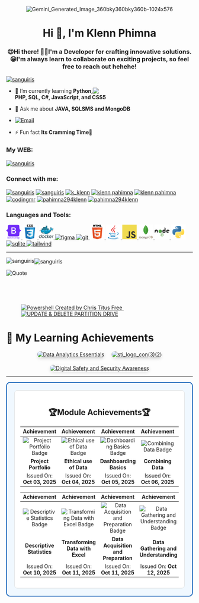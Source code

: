 <p align="center">
  <img src="https://github.com/user-attachments/assets/0e97ca77-3094-4f19-9a13-82c1bb8d76d2" alt="Gemini_Generated_Image_360bky360bky360b-1024x576">
</p>

<h1 align="center">Hi 👋, I'm Klenn Phimna</h1>
<h3 align="center">😍Hi there! 👨‍💻I'm a Developer for crafting innovative solutions. 😁I'm always learn to collaborate on exciting projects, so feel free to reach out hehehe!</h3>

<p align="left"> <a href="https://github.com/ryo-ma/github-profile-trophy"><img src="https://github-profile-trophy.vercel.app/?username=sanguiris" alt="sanguiris" /></a></p>

<img align="right" width="270" src="https://github.com/user-attachments/assets/452443cf-8869-449b-929a-ddc526219ba0"/>

- 🌱 I’m currently learning **Python, PHP, SQL, C#, JavaScript, and CSS5**

- 💬 Ask me about **JAVA, SQLSMS and MongoDB**
  
- <a href="mailto:klenn31is18pahimna@gmail.com" target="_blank" rel="noreferrer">
    <img src="https://img.shields.io/badge/Email-Give%20Feedback-D32F2F?style=flat&logo=gmail&logoColor=white" alt="Email" />
</a>

- ⚡ Fun fact **Its Cramming Time🤣**

### My WEB:
<p align="left">
<a href="https://sanguiris.github.io/Pahimna/HOME.html" target="_blank" rel="noreferrer"><img align="center" src="https://github.com/user-attachments/assets/96d6d429-9ae6-450a-8597-900a68e8ba55" alt="sanguiris" height="40" width="40"/> </a></p>


<h3 align="left">Connect with me:</h3>
<p align="left">
<a href="https://codepen.io/sanguiris" target="blank"><img align="center" src="https://raw.githubusercontent.com/rahuldkjain/github-profile-readme-generator/master/src/images/icons/Social/codepen.svg" alt="sanguiris" height="30" width="40" /></a>
<a href="https://dev.to/sanguiris" target="blank"><img align="center" src="https://raw.githubusercontent.com/rahuldkjain/github-profile-readme-generator/master/src/images/icons/Social/devto.svg" alt="sanguiris" height="30" width="40" /></a>
<a href="https://twitter.com/KPahimna" target="blank"><img align="center" src="https://raw.githubusercontent.com/rahuldkjain/github-profile-readme-generator/master/src/images/icons/Social/twitter.svg" alt="k_klenn" height="30" width="40" /></a>
<a href="https://www.linkedin.com/in/djkam42pahimna" target="blank"><img align="center" src="https://raw.githubusercontent.com/rahuldkjain/github-profile-readme-generator/master/src/images/icons/Social/linked-in-alt.svg" alt="klenn pahimna" height="30" width="40" /></a>
<a href="https://stackoverflow.com/users/klenn pahimna" target="blank"><img align="center" src="https://raw.githubusercontent.com/rahuldkjain/github-profile-readme-generator/master/src/images/icons/Social/stack-overflow.svg" alt="klenn pahimna" height="30" width="40" /></a>
<a href="https://www.youtube.com/@CodingMR" target="blank"><img align="center" src="https://raw.githubusercontent.com/rahuldkjain/github-profile-readme-generator/master/src/images/icons/Social/youtube.svg" alt="codingmr" height="30" width="40" /></a>
<a href="https://www.hackerrank.com/djkam42Pahimna" target="blank"><img align="center" src="https://raw.githubusercontent.com/rahuldkjain/github-profile-readme-generator/master/src/images/icons/Social/hackerrank.svg" alt="pahimna294klenn" height="30" width="40" /></a>
<a href="https://www.tiktok.com/@com4_4ksec" target="blank"><img align="center" src="https://cdn4.iconfinder.com/data/icons/logos-brands-in-colors/2840/tiktok-logo-512.png" alt="pahimna294klenn" height="30" width="40" /></a>
</p>

<h3 align="left">Languages and Tools:</h3>
<p align="left"> <a href="https://getbootstrap.com" target="_blank" rel="noreferrer"> <img src="https://raw.githubusercontent.com/devicons/devicon/master/icons/bootstrap/bootstrap-plain-wordmark.svg" alt="bootstrap" width="40" height="40"/> </a> <a href="https://www.w3schools.com/css/" target="_blank" rel="noreferrer"> <img src="https://raw.githubusercontent.com/devicons/devicon/master/icons/css3/css3-original-wordmark.svg" alt="css3" width="40" height="40"/> </a> <a href="https://www.docker.com/" target="_blank" rel="noreferrer"> <img src="https://raw.githubusercontent.com/devicons/devicon/master/icons/docker/docker-original-wordmark.svg" alt="docker" width="40" height="40"/> </a> <a href="https://www.figma.com/" target="_blank" rel="noreferrer"> <img src="https://www.vectorlogo.zone/logos/figma/figma-icon.svg" alt="figma" width="40" height="40"/> </a> <a href="https://git-scm.com/" target="_blank" rel="noreferrer"> <img src="https://www.vectorlogo.zone/logos/git-scm/git-scm-icon.svg" alt="git" width="40" height="40"/> </a> <a href="https://www.w3.org/html/" target="_blank" rel="noreferrer"> <img src="https://raw.githubusercontent.com/devicons/devicon/master/icons/html5/html5-original-wordmark.svg" alt="html5" width="40" height="40"/> </a> <a href="https://www.java.com" target="_blank" rel="noreferrer"> <img src="https://raw.githubusercontent.com/devicons/devicon/master/icons/java/java-original.svg" alt="java" width="40" height="40"/> </a> <a href="https://developer.mozilla.org/en-US/docs/Web/JavaScript" target="_blank" rel="noreferrer"> <img src="https://raw.githubusercontent.com/devicons/devicon/master/icons/javascript/javascript-original.svg" alt="javascript" width="40" height="40"/> </a> <a href="https://www.mongodb.com/" target="_blank" rel="noreferrer"> <img src="https://raw.githubusercontent.com/devicons/devicon/master/icons/mongodb/mongodb-original-wordmark.svg" alt="mongodb" width="40" height="40"/> </a> <a href="https://nodejs.org" target="_blank" rel="noreferrer"> <img src="https://raw.githubusercontent.com/devicons/devicon/master/icons/nodejs/nodejs-original-wordmark.svg" alt="nodejs" width="40" height="40"/> </a> <a href="https://www.python.org" target="_blank" rel="noreferrer"> <img src="https://raw.githubusercontent.com/devicons/devicon/master/icons/python/python-original.svg" alt="python" width="40" height="40"/> </a> <a href="https://www.sqlite.org/" target="_blank" rel="noreferrer"> <img src="https://www.vectorlogo.zone/logos/sqlite/sqlite-icon.svg" alt="sqlite" width="40" height="40"/> </a> <a href="https://tailwindcss.com/" target="_blank" rel="noreferrer"> <img src="https://www.vectorlogo.zone/logos/tailwindcss/tailwindcss-icon.svg" alt="tailwind" width="40" height="40"/> </a> </p>

---

<p><img align="left" src="https://github-readme-stats.vercel.app/api/top-langs/?username=sanguirIS&theme=dracula&show_icons=true&hide_border=false&layout=compact" alt="sanguiris" /></p>
<p><img align="center" src="https://github-readme-stats.vercel.app/api?username=sanguirIS&theme=dracula&show_icons=true&hide_border=false&count_private=true" alt="sanguiris" /></p>

![Quote](https://github-readme-quotes-bay.vercel.app/quote?theme=dracula&layout=socrates)

<br>

&nbsp;&nbsp;&nbsp;&nbsp;

<div align="left" style="padding-left: 40px; padding-right: 40px;">

  <a href="https://youtu.be/-a6iMUM3caE?si=snDw1MgDcjmKWxiV">
    <img src="https://ytcards.demolab.com/?id=-a6iMUM3caE&title=Powershell+Created+by+Chris+Titus+Free&lang=en&timestamp=1905504000&background_color=%230d1117&title_color=%23ffffff&stats_color=%23dedede&max_title_lines=1&width=250&border_radius=5&duration=123" alt="Powershell Created by Chris Titus Free" title="Powershell Created by Chris Titus Free" />
  </a>
  &nbsp;&nbsp;&nbsp;&nbsp;&nbsp;&nbsp;&nbsp;&nbsp;&nbsp;&nbsp;
  <a href="https://www.youtube.com/watch?v=lfFQEIIXpGc">
    <img src="https://ytcards.demolab.com/?id=lfFQEIIXpGc&title=UPDATE+AND+DELETE+PARTITION+DRIVE&lang=en&timestamp=1905504000&background_color=%230d1117&title_color=%23ffffff&stats_color=%23dedede&max_title_lines=1&width=250&border_radius=5&duration=425" alt="UPDATE & DELETE PARTITION DRIVE" title="UPDATE & DELETE PARTITION DRIVE" />
  </a>

</div>

# 🏅 My Learning Achievements

<div style="display: flex; flex-wrap: wrap; gap: 20px; justify-content: center;">

  <a href="https://github.com/user-attachments/assets/af279d02-e2cb-4cf8-a5b2-5730a329676f" target="_blank" rel="noreferrer" >
    <img src="https://www.netacad.com/p/ff9e491c-49be-4734-803e-a79e6e83dab1/badges/badge-images/52517717-589b-4c76-977d-27a53952379f.png" alt="Data Analytics Essentials" width="150" style="border-radius: 8px; box-shadow: 0 4px 8px rgba(0, 0, 0, 0.1);">
  </a>

  <a href="https://github.com/user-attachments/assets/816584a3-fa35-4131-a049-ede8ea5a194b" target="_blank" rel="noreferrer">
    <img src="https://github.com/user-attachments/assets/cd5e7dc2-d3aa-4f7d-ac82-363cdb9ac6a0" alt="sti_logo_con(3)(2)" width="150" style="border-radius: 8px; box-shadow: 0 4px 8px rgba(0, 0, 0, 0.1);">
  </a>

  <a href="https://github.com/user-attachments/assets/11f99c62-9ee3-44e7-8fa3-708d34eeb8de" target="_blank" rel="noreferrer">
    <img src="https://www.netacad.com/p/ff9e491c-49be-4734-803e-a79e6e83dab1/badges/badge-images/3d5e07f2-ca76-4149-bb55-5aede309b3bf.png" alt="Digital Safety and Security Awareness" width="150" style="border-radius: 8px; box-shadow: 0 4px 8px rgba(0, 0, 0, 0.1);">
  </a>

</div>

---

<div style="border: 2px solid #0056b3; padding: 20px; border-radius: 10px; background-color: #f0f8ff;">
  <div align="center" style="border: 1px solid #ddd; padding: 15px; border-radius: 8px; background-color: #ffffff;">

## 🏆Module Achievements🏆

| **Achievement** | **Achievement** | **Achievement** | **Achievement** | **Achievement** |
| :---: | :---: | :---: | :---: | :---: |
| <img width="120" src="https://www.netacad.com/p/ff9e491c-49be-4734-803e-a79e6e83dab1/badges/badge-images/2b26e287-d615-4c24-bb2d-3fcaaf2e3c64.png" alt="Project Portfolio Badge" > | <img width="120" src="https://www.netacad.com/p/ff9e491c-49be-4734-803e-a79e6e83dab1/badges/badge-images/50eef80c-c302-46a3-96bf-8c09a898aca5.png" alt="Ethical use of Data Badge"> | <img width="120" src="https://www.netacad.com/p/ff9e491c-49be-4734-803e-a79e6e83dab1/badges/badge-images/6edb0ffb-1087-4f66-9700-8b7817a67a43.png" alt="Dashboarding Basics Badge"> | <img width="120" src="https://www.netacad.com/p/ff9e491c-49be-4734-803e-a79e6e83dab1/badges/badge-images/fae6d3c3-fcfc-4ec0-9a72-830fb0714bac.png" alt="Combining Data Badge"> | <img width="120" src="https://www.netacad.com/p/ff9e491c-49be-4734-803e-a79e6e83dab1/badges/badge-images/1d4dfbcd-80e0-43cc-ba13-00e0f19f34d4.png" alt="SQL Basics Badge"> |
| **Project Portfolio** | **Ethical use of Data** | **Dashboarding Basics** | **Combining Data** | **SQL Basics** |
| Issued On: **Oct 03, 2025** | Issued On: **Oct 04, 2025** | Issued On: **Oct 05, 2025** | Issued On: **Oct 06, 2025** | Issued On: **Oct 07, 2025** |

| **Achievement** | **Achievement** | **Achievement** | **Achievement** | **Achievement** |
| :---: | :---: | :---: | :---: | :---: |
| <img width="120" src="https://www.netacad.com/p/ff9e491c-49be-4734-803e-a79e6e83dab1/badges/badge-images/a1943a93-ff8f-4c03-b2b7-eff27623b983.png" alt="Descriptive Statistics Badge"> | <img width="120" src="https://www.netacad.com/p/ff9e491c-49be-4734-803e-a79e6e83dab1/badges/badge-images/54ca4432-10f5-4e77-a024-4bab3d9991ff.png" alt="Transforming Data with Excel Badge"> | <img width="120" src="https://www.netacad.com/p/ff9e491c-49be-4734-803e-a79e6e83dab1/badges/badge-images/fe9dff0a-ad01-44e4-afbe-9546522a0267.png" alt="Data Acquisition and Preparation Badge"> | <img width="120" src="https://www.netacad.com/p/ff9e491c-49be-4734-803e-a79e6e83dab1/badges/badge-images/5f65d8f2-ed6a-4dc2-9b1f-439b2dfc0782.png" alt="Data Gathering and Understanding Badge"> | <img width="120" src="https://www.netacad.com/p/ff9e491c-49be-4734-803e-a79e6e83dab1/badges/badge-images/68f9c5c4-5690-4aa5-b260-40d604874bc0.png" alt="Start a Project Portfolio Badge"> |
| **Descriptive Statistics** | **Transforming Data with Excel** | **Data Acquisition and Preparation** | **Data Gathering and Understanding** | **Start a Project Portfolio** |
| Issued On: **Oct 10, 2025** | Issued On: **Oct 11, 2025** | Issued On: **Oct 11, 2025** | Issued On: **Oct 12, 2025** | Issued On: **Oct 12, 2025** |

  </div>
</div>
